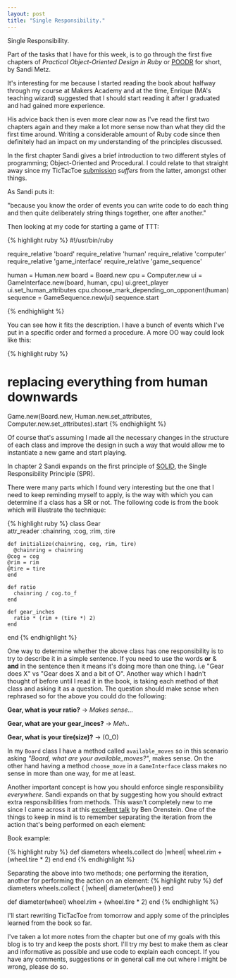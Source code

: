 ```yaml
---
layout: post
title: "Single Responsibility."
---
```


Single Responsibility.

Part of the tasks that I have for this week, is to go through the first five chapters of *Practical Object-Oriented Design in Ruby* or [POODR](http://www.sandimetz.com/poodr/) for short, by Sandi Metz.

It's interesting for me because I started reading the book about halfway through my course at Makers Academy and at the time, Enrique (MA's teaching wizard) suggested that I should start reading it after I graduated and had gained more experience.

His advice back then is even more clear now as I've read the first two chapters again and they make a lot more sense now than what they did the first time around. Writing a considerable amount of Ruby code since then definitely had an impact on my understanding of the principles discussed.

In the first chapter Sandi gives a brief introduction to two different styles of programming; Object-Oriented and Procedural.
I could relate to that straight away since my TicTacToe [submission](https://github.com/Maikon/TicTacToe_Ruby) *suffers* from the latter, amongst other things. 

As Sandi puts it:

"because you know the order of events you can write code to do each thing and then quite deliberately string things together, one after another."

Then looking at my code for starting a game of TTT:

{% highlight ruby %}
  #!/usr/bin/ruby

  require_relative 'board'
  require_relative 'human'
  require_relative 'computer'
  require_relative 'game_interface'
  require_relative 'game_sequence'
  
  human = Human.new
  board = Board.new
  cpu = Computer.new
  ui = GameInterface.new(board, human, cpu)
  ui.greet_player
  ui.set_human_attributes
  cpu.choose_mark_depending_on_opponent(human)
  sequence = GameSequence.new(ui)
  sequence.start

{% endhighlight %}

You can see how it fits the description. I have a bunch of events which I've put in a specific order and formed a procedure. A more OO way could look like this:

{% highlight ruby %}
# replacing everything from human downwards
Game.new(Board.new, Human.new.set_attributes, Computer.new.set_attributes).start
{% endhighlight %}

Of course that's assuming I made all the necessary changes in the structure of each class and improve the design in such a way that would allow me to instantiate a new game and start playing.

In chapter 2 Sandi expands on the first principle of [SOLID](https://en.wikipedia.org/wiki/Solid_(object-oriented_design)), the Single Responsibility Principle (SPR).

There were many parts which I found very interesting but the one that I need to keep reminding myself to apply, is the way with which you can determine if a class has a SR or not. The following code is from the book which will illustrate the technique:

{% highlight ruby %}
  class Gear    
    attr_reader :chainring, :cog, :rim, :tire
    
    def initialize(chainring, cog, rim, tire)
      @chainring = chainring
    @cog = cog
    @rim = rim
    @tire = tire
    end
    
    def ratio
      chainring / cog.to_f
    end

    def gear_inches
      ratio * (rim + (tire *) 2)
    end
  end
{% endhighlight %}
  
One way to determine whether the above class has one responsibility is to try to describe it in a simple sentence. If you need to use the words **or** & **and** in the sentence then it means it's doing more than one thing. i.e "Gear does X" vs "Gear does X and a bit of O".
Another way which I hadn't thought of before until I read it in the book, is taking each method of that class and asking it as a question. The question should make sense when rephrased so for the above you could do the following:

**Gear, what is your ratio?** -> *Makes sense...*

**Gear, what are your gear_inces?** -> *Meh..*

**Gear, what is your tire(size)?**  -> (O_O)

In my `Board` class I have a method called `available_moves` so in this scenario asking *"Board, what are your available_moves?"*, makes sense. On the other hand having a method `choose_move` in a `GameInterface` class makes no sense in more than one way, for me at least.

Another important concept is how you should enforce single responsibility *everywhere*. Sandi expands on that by suggesting how you should extract extra responsibilities from methods. This wasn't completely new to me since I came across it at this [excellent talk](http://www.confreaks.com/videos/3181-rubyconfau2013-refactoring-from-good-to-great-a-live-coding-odyssey) by Ben Orenstein. One of the things to keep in mind is to remember separating the iteration from the action that's being performed on each element:

Book example:

{% highlight ruby %}
  def diameters
    wheels.collect do |wheel|
      wheel.rim + (wheel.tire * 2)
    end
  end
{% endhighlight %}

Separating the above into two methods; one performing the iteration, another for performing the action on an element:
{% highlight ruby %}
  def diameters
    wheels.collect { |wheel| diameter(wheel) }
  end
  
  def diameter(wheel)
    wheel.rim + (wheel.tire * 2)
  end
{% endhighlight %}

I'll start rewriting TicTacToe from tomorrow and apply some of the principles learned from the book so far.

I've taken a lot more notes from the chapter but one of my goals with this blog is to try and keep the posts short. I'll try my best to make them as clear and informative as possible and use code to explain each concept. If you have any comments, suggestions or in general call me out where I might be wrong, please do so.
